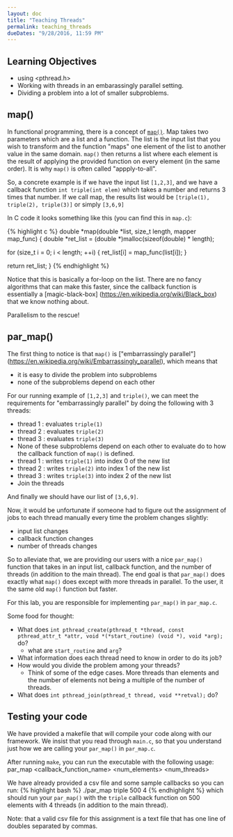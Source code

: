 ```yaml
---
layout: doc
title: "Teaching Threads"
permalink: teaching_threads
dueDates: "9/28/2016, 11:59 PM"
---
```


## Learning Objectives
* using &lt;pthread.h&gt;
* Working with threads in an embarassingly parallel setting.
* Dividing a problem into a lot of smaller subproblems.

## map()

In functional programming, there is a concept of [`map()`](https://en.wikipedia.org/wiki/Map_(higher-order_function)). Map takes two parameters which are a list and a function. The list is the input list that you wish to transform and the function "maps" one element of the list to another value in the same domain. `map()` then returns a list where each element is the result of applying the provided function on every element (in the same order). It is why `map()` is often called "appply-to-all".

So, a concrete example is if we have the input list `[1,2,3]`, and we have a callback function `int triple(int elem)` which takes a number and returns 3 times that number. If we call map, the results list would be `[triple(1), triple(2), triple(3)]` or simply `[3,6,9]`

In C code it looks something like this (you can find this in `map.c`):

{% highlight c %}
double *map(double *list, size_t length, mapper map_func) {
  double *ret_list = (double *)malloc(sizeof(double) * length);

  for (size_t i = 0; i < length; ++i) {
    ret_list[i] = map_func(list[i]);
  }

  return ret_list;
}
{% endhighlight %}

Notice that this is basically a for-loop on the list. There are no fancy algorithms that can make this faster, since the callback function is essentially a [magic-black-box] (https://en.wikipedia.org/wiki/Black_box) that we know nothing about.

Parallelism to the rescue!

## par_map()

The first thing to notice is that `map()` is ["embarrassingly parallel"] (https://en.wikipedia.org/wiki/Embarrassingly_parallel), which means that
* it is easy to divide the problem into subproblems
* none of the subproblems depend on each other

For our running example of `[1,2,3]` and `triple()`, we can meet the requirements for "embarrassingly parallel" by doing the following with 3 threads:

* thread 1 : evaluates `triple(1)`
* thread 2 : evaluates `triple(2)`
* thread 3 : evaluates `triple(3)`
* None of these subproblems depend on each other to evaluate do to how the callback function of `map()` is defined.
* thread 1 : writes `triple(1)` into index 0 of the new list
* thread 2 : writes `triple(2)` into index 1 of the new list
* thread 3 : writes `triple(3)` into index 2 of the new list
* Join the threads

And finally we should have our list of `[3,6,9]`.

Now, it would be unfortunate if someone had to figure out the assignment of jobs to each thread manually every time the problem changes slightly:
* input list changes
* callback function changes
* number of threads changes

So to alleviate that, we are providing our users with a nice `par_map()` function that takes in an input list, callback function, and the number of threads (in addition to the main thread). The end goal is that `par_map()` does exactly what `map()` does except with more threads in parallel. To the user, it the same old `map()` function but faster.

For this lab, you are responsible for implementing `par_map()` in `par_map.c`.

Some food for thought:

* What does `int pthread_create(pthread_t *thread, const pthread_attr_t *attr, void *(*start_routine) (void *), void *arg);` do?
	* what are `start_routine` and `arg`?
* What information does each thread need to know in order to do its job?
* How would you divide the problem among your threads?
	* Think of some of the edge cases. More threads than elements and the number of elements not being a multiple of the number of threads.
* What does `int pthread_join(pthread_t thread, void **retval);` do?

## Testing your code

We have provided a makefile that will compile your code along with our framework. We insist that you read through `main.c`, so that you understand just how we are calling your `par_map()` in `par_map.c`.

After running `make`, you can run the executable with the following usage:
par_map <callback_function_name> <num_elements> <num_threads>

We have already provided a csv file and some sample callbacks so you can run:
{% highlight bash %}
./par_map triple 500 4
{% endhighlight %}
which should run your `par_map()` with the `triple` callback function on 500 elements with 4 threads (in addition to the main thread).

Note: that a valid csv file for this assignment is a text file that has one line of doubles separated by commas.
